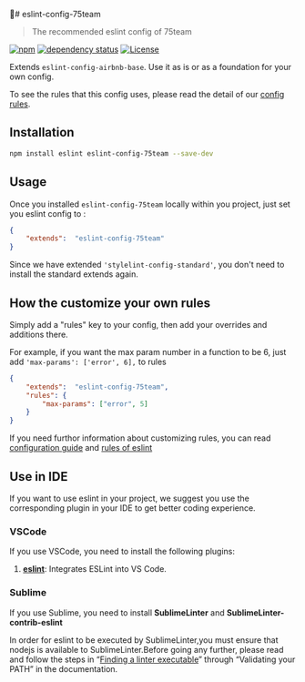 # eslint-config-75team
> The recommended eslint config of 75team

[![npm](https://img.shields.io/npm/v/eslint-config-75team.svg?style=flat-square)](https://www.npmjs.com/package/eslint-config-75team) [![dependency status](https://david-dm.org/75team/esint-config-75team.svg)](https://david-dm.org/75team/esint-config-75team) [![License](https://img.shields.io/npm/l/eslint-config-75team.svg)](LICENSE)



Extends `eslint-config-airbnb-base`.
Use it as is or as a foundation for your own config.

To see the rules that this config uses, please read the detail of our [config rules](https://github.com/75team/eslint-config-75team/blob/master/index.js).

## Installation

``` bash
npm install eslint eslint-config-75team --save-dev
```

## Usage

Once you installed `eslint-config-75team` locally within you project, just set you eslint config to :

``` json
{
    "extends":  "eslint-config-75team"
}
```
Since we have extended `'stylelint-config-standard'`, you don't need to install the standard extends again.

## How the customize your own rules

Simply add a "rules" key to your config, then add your overrides and additions there.

For example, if you want the max param number in a function to be 6, just add `'max-params': ['error', 6],` to rules

``` json
{
    "extends":  "eslint-config-75team",
    "rules": {
        "max-params": ["error", 5]
    }
}
```

If you need furthor information about customizing rules, you can read [configuration guide](https://eslint.org/docs/user-guide/configuring) and [rules of eslint](https://eslint.org/docs/rules/)

## Use in IDE

If you want to use eslint in your project, we suggest you use the corresponding plugin in your IDE to get better coding experience.

### VSCode
If you use VSCode, you need to install the following plugins:

1. **[eslint](https://marketplace.visualstudio.com/items?itemName=dbaeumer.vscode-eslint)**: Integrates ESLint into VS Code.

### Sublime

If you use Sublime, you need to install **SublimeLinter** and **SublimeLinter-contrib-eslint**

In order for eslint to be executed by SublimeLinter,you must ensure that nodejs is available to SublimeLinter.Before going any further, please read and follow the steps in “[Finding a linter executable](http://sublimelinter.readthedocs.io/en/latest/troubleshooting.html#finding-a-linter-executable)” through “Validating your PATH” in the documentation.